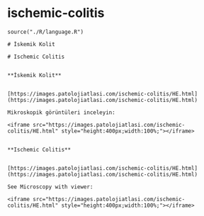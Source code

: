 # ischemic-colitis



```{r language ischemic-colitis, echo=FALSE, include=TRUE}
source("./R/language.R")
```




```{asis, echo = (language == "TR")}
# İskemik Kolit
```




```{asis, echo = (language == "EN")}
# Ischemic Colitis
```




```{asis, echo = (language == "TR")}

**İskemik Kolit**


[https://images.patolojiatlasi.com/ischemic-colitis/HE.html](https://images.patolojiatlasi.com/ischemic-colitis/HE.html)

Mikroskopik görüntüleri inceleyin:

<iframe src="https://images.patolojiatlasi.com/ischemic-colitis/HE.html" style="height:400px;width:100%;"></iframe>

```




```{asis, echo = (language == "EN")}

**Ischemic Colitis**


[https://images.patolojiatlasi.com/ischemic-colitis/HE.html](https://images.patolojiatlasi.com/ischemic-colitis/HE.html)

See Microscopy with viewer: 

<iframe src="https://images.patolojiatlasi.com/ischemic-colitis/HE.html" style="height:400px;width:100%;"></iframe>

```


